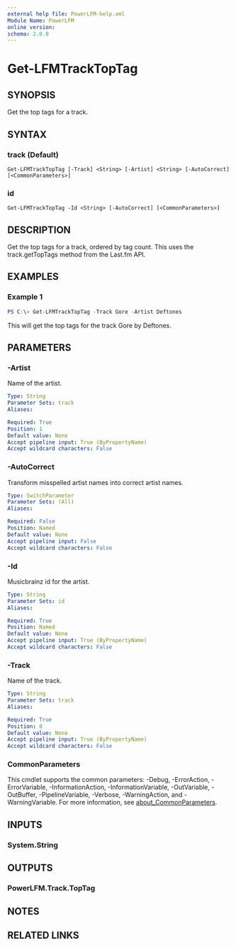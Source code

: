 ```yaml
---
external help file: PowerLFM-help.xml
Module Name: PowerLFM
online version:
schema: 2.0.0
---
```


# Get-LFMTrackTopTag

## SYNOPSIS
Get the top tags for a track.

## SYNTAX

### track (Default)
```
Get-LFMTrackTopTag [-Track] <String> [-Artist] <String> [-AutoCorrect] [<CommonParameters>]
```

### id
```
Get-LFMTrackTopTag -Id <String> [-AutoCorrect] [<CommonParameters>]
```

## DESCRIPTION
Get the top tags for a track, ordered by tag count. This uses the track.getTopTags method from the Last.fm API.

## EXAMPLES

### Example 1
```powershell
PS C:\> Get-LFMTrackTopTag -Track Gore -Artist Deftones
```

This will get the top tags for the track Gore by Deftones.

## PARAMETERS

### -Artist
Name of the artist.

```yaml
Type: String
Parameter Sets: track
Aliases:

Required: True
Position: 1
Default value: None
Accept pipeline input: True (ByPropertyName)
Accept wildcard characters: False
```

### -AutoCorrect
Transform misspelled artist names into correct artist names.

```yaml
Type: SwitchParameter
Parameter Sets: (All)
Aliases:

Required: False
Position: Named
Default value: None
Accept pipeline input: False
Accept wildcard characters: False
```

### -Id
Musicbrainz id for the artist.

```yaml
Type: String
Parameter Sets: id
Aliases:

Required: True
Position: Named
Default value: None
Accept pipeline input: True (ByPropertyName)
Accept wildcard characters: False
```

### -Track
Name of the track.

```yaml
Type: String
Parameter Sets: track
Aliases:

Required: True
Position: 0
Default value: None
Accept pipeline input: True (ByPropertyName)
Accept wildcard characters: False
```

### CommonParameters
This cmdlet supports the common parameters: -Debug, -ErrorAction, -ErrorVariable, -InformationAction, -InformationVariable, -OutVariable, -OutBuffer, -PipelineVariable, -Verbose, -WarningAction, and -WarningVariable. For more information, see [about_CommonParameters](http://go.microsoft.com/fwlink/?LinkID=113216).

## INPUTS

### System.String

## OUTPUTS

### PowerLFM.Track.TopTag

## NOTES

## RELATED LINKS
